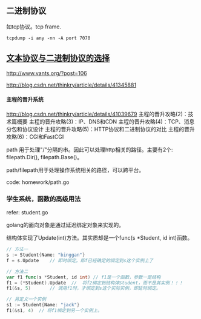 ## 二进制协议

如tcp协议。tcp frame.

```shell
tcpdump -i any -nn -A port 7070

```

## [文本协议与二进制协议的选择](http://www.cnblogs.com/houkui/p/4268233.html)

http://www.vants.org/?post=106

http://blog.csdn.net/thinkry/article/details/41345881



#### 主程的晋升系统

http://blog.csdn.net/thinkry/article/details/41039679
主程的晋升攻略(2)：技术篇概要
主程的晋升攻略(3)：IP、DNS和CDN
主程的晋升攻略(4)：TCP、消息分包和协议设计
主程的晋升攻略(5)：HTTP协议和二进制协议的对比
主程的晋升攻略(6)：CGI和FastCGI



path 用于处理"/"分隔的串。因此可以处理http相关的路径。主要有2个: filepath.Dir(), filepath.Base()。

path/filepath用于处理操作系统相关的路径，可以跨平台。

code: homework/path.go



### 学生系统，函数的高级用法

refer: student.go

golang的面向对象是通过延迟绑定对象来实现的。

结构体实现了Update(int)方法。其实质却是一个func(s *Student, id int)函数。

```go
// 方法一
s := Student{Name: "binggan"}
f = s.Update 	// 即时绑定。即f已经确定的绑定到s这个实例上了

// 方法二
var f1 func(s *Student, id int)	// f1是一个函数，参数一是结构
f1 = (*Student).Update	// 	将f2绑定到结构体Student，而不是其实例！！！
f1(&s, 5)		// 调用f1时，才绑定到s这个实际实例，即延时绑定。

// 另定义一个实例
s1 := Student{Name: "jack"}
f1(&s1, 4)	// 将f1绑定到另一个实例上。
```

